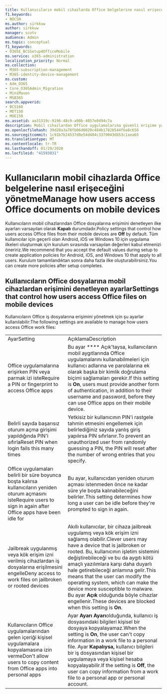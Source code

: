 ```yaml
---
title: Kullanıcıların mobil cihazlarda Office belgelerine nasıl erişeceğini yönetme
f1.keywords:
- NOCSH
ms.author: sirkkuw
author: sirkkuw
manager: scotv
audience: Admin
ms.topic: conceptual
f1_keywords:
- O365E_BCSSetup4OfficeMobile
ms.service: o365-administration
localization_priority: Normal
ms.collection:
- M365-subscription-management
- M365-identity-device-management
ms.custom:
- Adm_O365
- Core_O365Admin_Migration
- MiniMaven
- MSB365
search.appverid:
- BCS160
- MET150
- MOE150
ms.assetid: aa31319c-9196-48c9-a90b-4057e0494c7a
description: Mobil cihazlardan Office uygulamalarına güvenli erişime yardımcı olabilecek koruma ilkeleri hakkında bilgi edinin.
ms.openlocfilehash: 39d28a3a78fb06d0020c484b1782b544f6a8c656
ms.sourcegitcommit: 1c91b7b24537d0e54d484c3379043db53c1aea65
ms.translationtype: MT
ms.contentlocale: tr-TR
ms.lasthandoff: 01/29/2020
ms.locfileid: "41593831"
---
```

# <a name="manage-how-users-access-office-documents-on-mobile-devices"></a><span data-ttu-id="fe7eb-103">Kullanıcıların mobil cihazlarda Office belgelerine nasıl erişeceğini yönetme</span><span class="sxs-lookup"><span data-stu-id="fe7eb-103">Manage how users access Office documents on mobile devices</span></span>

 <span data-ttu-id="fe7eb-104">Kullanıcıların mobil cihazlarından Office dosyalarına erişimini denetleyen ilke ayarları varsayılan olarak **Kapalı** durumdadır.</span><span class="sxs-lookup"><span data-stu-id="fe7eb-104">Policy settings that control how users access Office files from their mobile devices are **Off** by default.</span></span> <span data-ttu-id="fe7eb-105">Tüm kullanıcılar için geçerli olan Android, iOS ve Windows 10 için uygulama ilkeleri oluşturmak için kurulum sırasında varsayılan değerleri kabul etmenizi öneririz.</span><span class="sxs-lookup"><span data-stu-id="fe7eb-105">We recommend that you accept the default values during setup to create application policies for Android, iOS, and Windows 10 that apply to all users.</span></span> <span data-ttu-id="fe7eb-106">Kurulum tamamlandıktan sonra daha fazla ilke oluşturabilirsiniz.</span><span class="sxs-lookup"><span data-stu-id="fe7eb-106">You can create more policies after setup completes.</span></span> 
  
## <a name="settings-that-control-how-users-access-office-files-on-mobile-devices"></a><span data-ttu-id="fe7eb-107">Kullanıcıların Office dosyalarına mobil cihazlardan erişimini denetleyen ayarlar</span><span class="sxs-lookup"><span data-stu-id="fe7eb-107">Settings that control how users access Office files on mobile devices</span></span>

<span data-ttu-id="fe7eb-108">Kullanıcıların Office iş dosyalarına erişimini yönetmek için şu ayarlar kullanılabilir:</span><span class="sxs-lookup"><span data-stu-id="fe7eb-108">The following settings are available to manage how users access Office work files:</span></span>
  
|||
|:-----|:-----|
|<span data-ttu-id="fe7eb-109">Ayar</span><span class="sxs-lookup"><span data-stu-id="fe7eb-109">Setting</span></span>  <br/> |<span data-ttu-id="fe7eb-110">Açıklama</span><span class="sxs-lookup"><span data-stu-id="fe7eb-110">Description</span></span>  <br/> |
|<span data-ttu-id="fe7eb-111">Office uygulamalarına erişirken PIN veya parmak izi iste</span><span class="sxs-lookup"><span data-stu-id="fe7eb-111">Require a PIN or fingerprint to access Office apps</span></span>  <br/> |<span data-ttu-id="fe7eb-112">Bu ayar \*\*\*\* Açık'taysa, kullanıcıların mobil aygıtlarında Office uygulamalarını kullanabilmeleri için kullanıcı adlarına ve parolalarına ek olarak başka bir kimlik doğrulama biçimi sağlamaları gerekir.</span><span class="sxs-lookup"><span data-stu-id="fe7eb-112">If this setting is **On**, users must provide another form of authentication, in addition to their username and password, before they can use Office apps on their mobile device.</span></span>  <br/> |
|<span data-ttu-id="fe7eb-113">Belirli sayıda başarısız oturum açma girişimi yapıldığında PIN'i sıfırla</span><span class="sxs-lookup"><span data-stu-id="fe7eb-113">Reset PIN when login fails this many times</span></span>  <br/> |<span data-ttu-id="fe7eb-114">Yetkisiz bir kullanıcının PIN'i rastgele tahmin etmesini engellemek için belirlediğiniz sayıda yanlış giriş yapılırsa PIN sıfırlanır.</span><span class="sxs-lookup"><span data-stu-id="fe7eb-114">To prevent an unauthorized user from randomly guessing a PIN, the PIN will reset after the number of wrong entries that you specify.</span></span>  <br/> |
|<span data-ttu-id="fe7eb-115">Office uygulamaları belirli bir süre boyunca boşta kalırsa kullanıcıların yeniden oturum açmasını iste</span><span class="sxs-lookup"><span data-stu-id="fe7eb-115">Require users to sign in again after Office apps have been idle for</span></span>  <br/> |<span data-ttu-id="fe7eb-116">Bu ayar, kullanıcıdan yeniden oturum açması istenmeden önce ne kadar süre yle boşta kalınabileceğini belirler.</span><span class="sxs-lookup"><span data-stu-id="fe7eb-116">This setting determines how long a user can be idle before they're prompted to sign in again.</span></span>  <br/> |
|<span data-ttu-id="fe7eb-117">Jailbreak uygulanmış veya kök erişim izni verilmiş cihazlardan iş dosyalarına erişilmesini engelle</span><span class="sxs-lookup"><span data-stu-id="fe7eb-117">Deny access to work files on jailbroken or rooted devices</span></span>  <br/> |<span data-ttu-id="fe7eb-118">Akıllı kullanıcılar, bir cihaza jailbreak uygulamış veya kök erişim izni sağlamış olabilir.</span><span class="sxs-lookup"><span data-stu-id="fe7eb-118">Clever users may have a device that is jailbroken or rooted.</span></span> <span data-ttu-id="fe7eb-119">Bu, kullanıcının işletim sistemini değiştirebileceği ve bu da aygıtı kötü amaçlı yazılımlara karşı daha duyarlı hale getirebileceği anlamına gelir.</span><span class="sxs-lookup"><span data-stu-id="fe7eb-119">This means that the user can modify the operating system, which can make the device more susceptible to malware.</span></span> <span data-ttu-id="fe7eb-120">Bu ayar **Açık** olduğunda böyle cihazlar engellenir.</span><span class="sxs-lookup"><span data-stu-id="fe7eb-120">These devices are blocked when this setting is **On**.</span></span>  <br/> |
|<span data-ttu-id="fe7eb-121">Kullanıcıların Office uygulamalarından gelen içeriği kişisel uygulamalara kopyalamasına izin verme</span><span class="sxs-lookup"><span data-stu-id="fe7eb-121">Don't allow users to copy content from Office apps into personal apps</span></span>  <br/> |<span data-ttu-id="fe7eb-122">Ayar **Ayarı Ayarı**olduğunda, kullanıcı iş dosyasındaki bilgileri kişisel bir dosyaya kopyalayamaz.</span><span class="sxs-lookup"><span data-stu-id="fe7eb-122">When the setting is **On**, the user can't copy information in a work file to a personal file.</span></span> <span data-ttu-id="fe7eb-123">Ayar **Kapalıysa,** kullanıcı bilgileri bir iş dosyasından kişisel bir uygulamaya veya kişisel hesaba kopyalayabilir.</span><span class="sxs-lookup"><span data-stu-id="fe7eb-123">If the setting is **Off**, the user can copy information from a work file to a personal app or personal account.</span></span>  <br/> |
   

